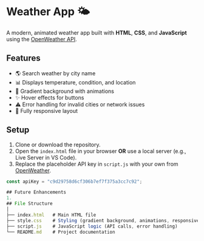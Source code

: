 # Weather App 🌤️

A modern, animated weather app built with **HTML**, **CSS**, and **JavaScript** using the [OpenWeather API](https://openweathermap.org/api).

## Features
- 🌎 Search weather by city name
- 📊 Displays temperature, condition, and location
- 🎨 Gradient background with animations
- ✨ Hover effects for buttons
- ⚠️ Error handling for invalid cities or network issues
- 📱 Fully responsive layout

## Setup
1. Clone or download the repository.
2. Open the `index.html` file in your browser **OR** use a local server (e.g., Live Server in VS Code).
3. Replace the placeholder API key in `script.js` with your own from [OpenWeather](https://home.openweathermap.org/users/sign_up).

```javascript
const apiKey = "c9d29758d6cf306b7ef7f375a3cc7c92";

## Future Enhancements
1. 
## File Structure
│
├── index.html   # Main HTML file
├── style.css    # Styling (gradient background, animations, responsive)
├── script.js    # JavaScript logic (API calls, error handling)
└── README.md    # Project documentation

